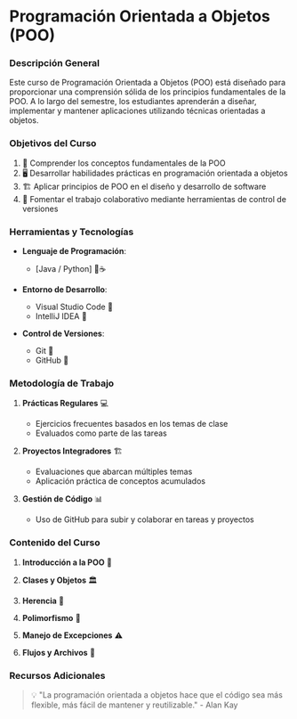 # Programación Orientada a Objetos (POO)

### Descripción General

Este curso de Programación Orientada a Objetos (POO) está diseñado para proporcionar una comprensión sólida de los principios fundamentales de la POO. A lo largo del semestre, los estudiantes aprenderán a diseñar, implementar y mantener aplicaciones utilizando técnicas orientadas a objetos.

### Objetivos del Curso

1. 🎯 Comprender los conceptos fundamentales de la POO
2. 🖥️ Desarrollar habilidades prácticas en programación orientada a objetos
3. 🏗️ Aplicar principios de POO en el diseño y desarrollo de software
4. 🤝 Fomentar el trabajo colaborativo mediante herramientas de control de versiones

### Herramientas y Tecnologías

- **Lenguaje de Programación**:

  - [Java / Python] 🐍☕

- **Entorno de Desarrollo**:

  - Visual Studio Code 📝
  - IntelliJ IDEA 🧠

- **Control de Versiones**:
  - Git 🌿
  - GitHub 🐙

### Metodología de Trabajo

1. **Prácticas Regulares** 💻

   - Ejercicios frecuentes basados en los temas de clase
   - Evaluados como parte de las tareas

2. **Proyectos Integradores** 🏗️

   - Evaluaciones que abarcan múltiples temas
   - Aplicación práctica de conceptos acumulados

3. **Gestión de Código** 📊
   - Uso de GitHub para subir y colaborar en tareas y proyectos

### Contenido del Curso

1. **Introducción a la POO** 🌟

2. **Clases y Objetos** 🏛️

3. **Herencia** 🌳

4. **Polimorfismo** 🔄

5. **Manejo de Excepciones** ⚠️

6. **Flujos y Archivos** 📁

### Recursos Adicionales

> 💡 "La programación orientada a objetos hace que el código sea más flexible, más fácil de mantener y reutilizable." - Alan Kay
